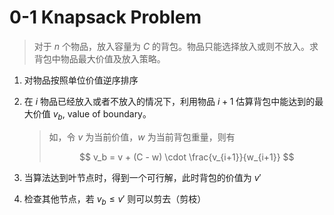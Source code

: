 # 0-1 Knapsack Problem

> 对于 $n$ 个物品，放入容量为 $C$ 的背包。物品只能选择放入或则不放入。求背包中物品最大价值及放入策略。

1. 对物品按照单位价值逆序排序
2. 在 $i$ 物品已经放入或者不放入的情况下，利用物品 $i+1$ 估算背包中能达到的最大价值 $v_b$, value of boundary。

    > 如，令 $v$ 为当前价值，$w$ 为当前背包重量，则有
    >
    > $$
    > v_b = v + (C - w) \cdot \frac{v_{i+1}}{w_{i+1}}
    > $$

3. 当算法达到叶节点时，得到一个可行解，此时背包的价值为 $v'$
4. 检查其他节点，若 $v_b \leq v'$ 则可以剪去（剪枝）
